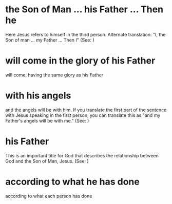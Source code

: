 
# the Son of Man ... his Father ... Then he
Here Jesus refers to himself in the third person. Alternate translation: "I, the Son of man ... my Father ... Then I" (See: )

# will come in the glory of his Father
will come, having the same glory as his Father

# with his angels
and the angels will be with him. If you translate the first part of the sentence with Jesus speaking in the first person, you can translate this as "and my Father's angels will be with me." (See: )

# his Father
This is an important title for God that describes the relationship between God and the Son of Man, Jesus. (See: )

# according to what he has done
according to what each person has done